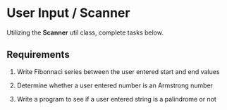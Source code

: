

# User Input / Scanner

Utilizing the <strong>Scanner</strong> util class, complete tasks below.

## Requirements

1. Write Fibonnaci series between the user entered start and end values

2. Determine whether a user entered number is an Armstrong number

3. Write a program to see if a user entered string is a palindrome or not
